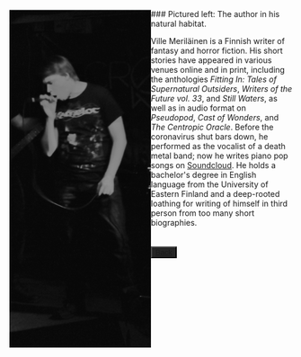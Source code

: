 <img align="left" src="kuva.png">
### Pictured left: The author in his natural habitat. &nbsp;

Ville Meriläinen is a Finnish writer of fantasy and horror fiction. His short stories have appeared in various venues online and in print, including the anthologies _Fitting In: Tales of Supernatural Outsiders_, _Writers of the Future vol. 33_, and _Still Waters_, as well as in audio format on _Pseudopod_, _Cast of Wonders_, and _The Centropic Oracle_. Before the coronavirus shut bars down, he performed as the vocalist of a death metal band; now he writes piano pop songs on [Soundcloud](https://soundcloud.com/carcass-eater). He holds a bachelor's degree in English language from the University of Eastern Finland and a deep-rooted loathing for writing of himself in third person from too many short biographies.


## <button type="button" body style="background-color:#252525;">[Back](index.md)</button>
